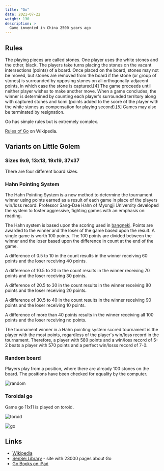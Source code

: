 ```yaml
---
title: "Go"
date: 2021-07-22
weight: 130
description: >
  Game invented in China 2500 years ago
---
```


## Rules

The playing pieces are called stones. One player uses the white stones and the other, black. The players take turns placing the stones on the vacant intersections (points) of a board. Once placed on the board, stones may not be moved, but stones are removed from the board if the stone (or group of stones) is surrounded by opposing stones on all orthogonally-adjacent points, in which case the stone is captured.[4] The game proceeds until neither player wishes to make another move. When a game concludes, the winner is determined by counting each player's surrounded territory along with captured stones and komi (points added to the score of the player with the white stones as compensation for playing second).[5] Games may also be terminated by resignation.

Go has simple rules but is extremely complex. 

[Rules of Go](https://en.wikipedia.org/wiki/Rules_of_Go) on Wikipedia.

## Variants on Little Golem

### Sizes 9x9, 13x13, 19x19, 37x37

There are four different board sizes.

### Hahn Pointing System

The Hahn Pointing System is a new method to determine the tournament winner using points earned as a result of each game in place of the players win/loss record. Professor Sang-Dae Hahn of Myongji University developed the system to foster aggressive, fighting games with an emphasis on reading.

The Hahn system is based upon the scoring used in [bangneki](https://senseis.xmp.net/?Bangneki). Points are awarded to the winner and the loser of the game based upon the result. A single game is worth 100 points. The 100 points are divided between the winner and the loser based upon the difference in count at the end of the game.

A difference of 0.5 to 10 in the count results in the winner receiving 60 points and the loser receiving 40 points.

A difference of 10.5 to 20 in the count results in the winner receiving 70 points and the loser receiving 30 points.

A difference of 20.5 to 30 in the count results in the winner receiving 80 points and the loser receiving 20 points.

A difference of 30.5 to 40 in the count results in the winner receiving 90 points and the loser receiving 10 points.

A difference of more than 40 points results in the winner receiving all 100 points and the loser receiving no points.

The tournament winner in a Hahn pointing system scored tournament is the player with the most points, regardless of the player's win/loss record in the tournament. Therefore, a player with 580 points and a win/loss record of 5-2 beats a player with 570 points and a perfect win/losss record of 7-0.

### Random board

Players play from a position, where there are already 100 stones on the board. 
The positions have been checked for equality by the computer.

![random](/games/go01.png)

### Toroidal go

Game go 11x11 is played on toroid.

![toroid](https://upload.wikimedia.org/wikipedia/commons/1/17/Torus.png)

![go](/games/go02.png)

## Links

- [Wikipedia](https://en.wikipedia.org/wiki/Go_(game))
- [SenSei Library](https://senseis.xmp.net/) - site with 23000 pages about Go
- [Go Books on iPad](https://apps.apple.com/us/app/go-books/id428149193)


